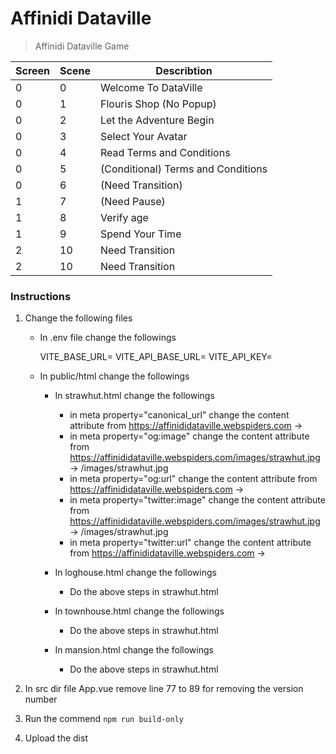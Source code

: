 # Affinidi Dataville

> Affinidi Dataville Game

| Screen | Scene | Describtion                        |
| ------ | ----- | ---------------------------------- |
| 0      | 0     | Welcome To DataVille               |
| 0      | 1     | Flouris Shop (No Popup)            |
| 0      | 2     | Let the Adventure Begin            |
| 0      | 3     | Select Your Avatar                 |
| 0      | 4     | Read Terms and Conditions          |
| 0      | 5     | (Conditional) Terms and Conditions |
| 0      | 6     | (Need Transition)                  |
| 1      | 7     | (Need Pause)                       |
| 1      | 8     | Verify age                         |
| 1      | 9     | Spend Your Time                    |
| 2      | 10    | Need Transition                    |
| 2      | 10    | Need Transition                    |

### Instructions

1. Change the following files

   - In .env file change the followings

     VITE_BASE_URL=<the offical url>
     VITE_API_BASE_URL=<the api endpoint>
     VITE_API_KEY=<if any api key required else empty>

   - In public/html change the followings

     - In strawhut.html change the followings

       - in meta property="canonical_url" change the content attribute from https://affinididataville.webspiders.com -> <the offical url>
       - in meta property="og:image" change the content attribute from https://affinididataville.webspiders.com/images/strawhut.jpg -> <the offical url>/images/strawhut.jpg
       - in meta property="og:url" change the content attribute from https://affinididataville.webspiders.com -> <the offical url>
       - in meta property="twitter:image" change the content attribute from https://affinididataville.webspiders.com/images/strawhut.jpg -> <the offical url>/images/strawhut.jpg
       - in meta property="twitter:url" change the content attribute from https://affinididataville.webspiders.com -> <the offical url>

     - In loghouse.html change the followings

       - Do the above steps in strawhut.html

     - In townhouse.html change the followings

       - Do the above steps in strawhut.html

     - In mansion.html change the followings

       - Do the above steps in strawhut.html

2. In src dir file App.vue remove line 77 to 89 for removing the version number

3. Run the commend `npm run build-only`

4. Upload the dist
